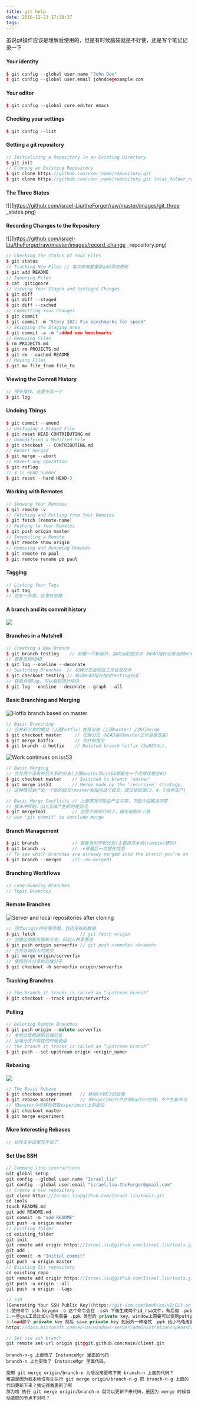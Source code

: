 ```yaml
---
title: git help
date: 2016-12-23 17:38:37
tags:
---
```

虽说git操作应该是理解后使用的，但是有时候脑袋就是不好使，还是写个笔记记录一下
#### Your identity
```CPP
$ git config --global user.name "John Doe"
$ git config --global user.email johndoe@example.com
```
#### Your editor
```CPP
$ git config --global core.editor emacs
```
#### Checking your settings
```CPP
$ git config --list
```
#### Getting a git repository
```CPP
// Initializing a Repository in an Existing Directory
$ git init
// Cloning an Existing Repository
$ git clone https://github.com/user_name/repository.git
$ git clone https://github.com/user_name/repository.git local_folder_name
```
#### The Three States
![](https://github.com/israel-Liu/theForger/raw/master/images/git_three _states.png)
#### Recording Changes to the Repository
![](https://github.com/israel-Liu/theForger/raw/master/images/record_change _repository.png)
```CPP
// Checking the Status of Your Files
$ git status
// Tracking New Files // 每次修改都重新add添加更改
$ git add README
// Ignoring Files
$ cat .gitignore
// Viewing Your Staged and Unstaged Changes
$ git diff
$ git diff --staged
$ git diff --cached
// Committing Your Changes
$ git commit
$ git commit -m "Story 182: Fix benchmarks for speed"
// Skipping the Staging Area
$ git commit -a -m 'added new benchmarks'
// Removing Files
$ rm PROJECTS.md
$ git rm PROJECTS.md
$ git rm --cached README
// Moving Files
$ git mv file_from file_to
```
#### Viewing the Commit History
```CPP
// 很多操作，这里先写一个
$ git log
```
#### Undoing Things
```CPP
$ git commit --amend
// Unstaging a Staged File
$ git reset HEAD CONTRIBUTING.md
// Unmodifying a Modified File
$ git checkout -- CONTRIBUTING.md
// Revert merged
$ git merge --abort
// Revert any operation
$ git reflog
// 3 is HEAD number
$ git reset --hard HEAD~3
```
#### Working with Remotes
```CPP
// Showing Your Remotes
$ git remote -v
// Fetching and Pulling from Your Remotes
$ git fetch [remote-name]
// Pushing to Your Remotes
$ git push origin master
// Inspecting a Remote
$ git remote show origin
// Removing and Renaming Remotes
$ git remote rm paul
$ git remote rename pb paul
```
#### Tagging
```CPP
// Listing Your Tags
$ git tag
// 还有一大推，这里先忽略
```
#### A branch and its commit history
![](https://github.com/israel-Liu/theForger/raw/master/images/git_branching.png)
#### Branches in a Nutshell
```CPP
// Creating a New Branch
$ git branch testing    // 创建一个新指针，指向当前提交点（HEAD指针记录当前branch）
// 查看当前HEAD
$ git log --oneline --decorate
// Switching Branches  // 切换分支会改变工作目录文件
$ git checkout testing // 移动HEAD指针指向testing分支
// 获取全部log，可以看到指针指向
$ git log --oneline --decorate --graph --all
```
#### Basic Branching and Merging
![Hotfix branch based on master](https://github.com/israel-Liu/theForger/raw/master/images/merge_branch.png)
```CPP
// Basic Branching
// 合并新分支的提交（上图hotfix）在原分支（上图master）上执行merge
$ git checkout master     // 切换分支（HEAD指向master工作目录改变）
$ git merge hotfix        // 合并新提交
$ git branch -d hotfix    // Deleted branch hotfix (3a0874c).
```
![Work continues on iss53](https://github.com/israel-Liu/theForger/raw/master/images/merge_two.png)
```CPP
// Basic Merging
// 合并两个没有前后关系的分支(上图master和iss53都是在一个点继续提交的)
$ git checkout master    // Switched to branch 'master'
$ git merge iss53        // Merge made by the 'recursive' strategy.
// 这种情况会产生一个新的提交(master会指向这个提交，提交由前面C3，4，5合并生产)

// Basic Merge Conflicts // 上面情况可能会产生冲突，下面介绍解决冲突
// 解决冲突前，git没法产生新的提交点
$ git mergetool          // 这里不继续介绍了，建议用图形工具
// use "git commit" to conclude merge
```
#### Branch Management
```CPP
$ git branch             // 查看当前所有分支(主要自己本地(remote)建的)
$ git branch -v          // -v带最后一次提交信息
// To see which branches are already merged into the branch you’re on
$ git branch --merged    //(--no-merged)
```
#### Branching Workflows
```CPP
// Long-Running Branches
// Topic Branches
```
#### Remote Branches
![Server and local repositories after cloning](https://github.com/israel-Liu/theForger/raw/master/images/remote_branch.png)
```CPP
// 同步origin所在服务器，我还没有的数据
$ git fetch                 // git fetch origin
// 创建远端服务器新分支，和别人共享使用
$ git push origin serverfix // git push <remote> <branch>
// 合并远端别人的提交
$ git merge origin/serverfix
// 使用别人分享的远端分子
$ git checkout -b serverfix origin/serverfix
```
#### Tracking Branches
```CPP
// the branch it tracks is called an “upstream branch”
$ git checkout --track origin/serverfix
```
#### Pulling
```CPP
// Deleting Remote Branches
$ git push origin --delete serverfix
// 本地分支推送到远端分支
// 远端分支不存在的时候使用
// the branch it tracks is called an “upstream branch”
$ git push --set-upstream origin <origin_name>
```
#### Rebasing
![](https://github.com/israel-Liu/theForger/raw/master/images/rebase.png)
```CPP
// The Basic Rebase
$ git checkout experiment   // 移动C4到C3的后面
$ git rebase master         // 把experiment合并到master的线，不产生新节点
// 把master向前移动获取experiment上的提交
$ git checkout master
$ git merge experiment
```
#### More Interesting Rebases
```CPP
// 比较复杂这里先不说了
```
#### Set Use SSH
```CPP
// Command line instructions
Git global setup
git config --global user.name "Israel.liu"
git config --global user.email "israel.liu.theForger@gmail.com"
// Create a new repository
git clone https://Israel.liu@github.com/Israel.liu/tools.git
cd tools
touch README.md
git add README.md
git commit -m "add README"
git push -u origin master
// Existing folder
cd existing_folder
git init
git remote add origin https://Israel.liu@github.com/Israel.liu/tools.git
git add .
git commit -m "Initial commit"
git push -u origin master
// Existing Git repository
cd existing_repo
git remote add origin https://Israel.liu@github.com/Israel.liu/tools.git
git push -u origin --all
git push -u origin --tags
```
```CPP
// ssh
[Generating Your SSH Public Key](https://git-scm.com/book/en/v2/Git-on-the-Server-Generating-Your-SSH-Public-Key)
1.使用命令 ssh-keygen -o 这个命令会在 .ssh 下面生成两个id_rsa文件，有后缀 .pub 的是贴到网站上面的。没有的是 private key. 这个时候命令行已经可以了 .
2.一些gui工具比如小乌龟需要 .ppk 类型的 private key。window上需要可以使用putty生成。https://www.putty.org/。
3.load那个 private key 然后 save private key 到另外一种格式 .ppk 给小乌龟用就行了 
https://docs.microsoft.com/en-us/windows-server/administration/openssh/openssh_keymanagement

// Set use ssh branch
git remote set-url origin git@git.github.com:main/client.git

```

	branch-n-g 上更改了 InstanceMgr 里面的代码
	branch-n 上也更改了 InstanceMgr 里面代码。

	使用 git merge origin/branch-n 为啥没用更改下来 branch-n 上面的代码？
	难道是因为我本地没有先执行 git merge origin/branch-n-g 把 branch-n-g 上面的代码更新下来？我记得我更新了啊
	那为啥 执行 git merge origin/branch-n 就可以更新下来代码，是因为 merge 时候自动选取的节点不对吗？
